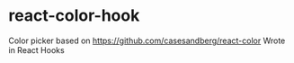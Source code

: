 # react-color-hook
Color picker based on https://github.com/casesandberg/react-color
Wrote in React Hooks
